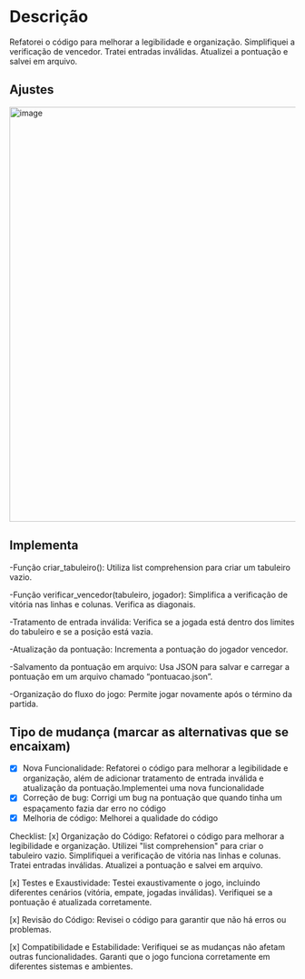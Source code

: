 # Descrição

Refatorei o código para melhorar a legibilidade e organização.
Simplifiquei a verificação de vencedor.
Tratei entradas inválidas.
Atualizei a pontuação e salvei em arquivo.

## Ajustes

<img width="730" alt="image" src="../img/DefTabuleiro.jgp">

## Implementa

-Função criar_tabuleiro():
Utiliza list comprehension para criar um tabuleiro vazio.

-Função verificar_vencedor(tabuleiro, jogador):
Simplifica a verificação de vitória nas linhas e colunas.
Verifica as diagonais.

-Tratamento de entrada inválida:
Verifica se a jogada está dentro dos limites do tabuleiro e se a posição está vazia.

-Atualização da pontuação:
Incrementa a pontuação do jogador vencedor.

-Salvamento da pontuação em arquivo:
Usa JSON para salvar e carregar a pontuação em um arquivo chamado “pontuacao.json”.

-Organização do fluxo do jogo:
Permite jogar novamente após o término da partida.

## Tipo de mudança (marcar as alternativas que se encaixam)

- [x] Nova Funcionalidade: Refatorei o código para melhorar a legibilidade e organização, além de adicionar tratamento de entrada inválida e atualização da pontuação.Implementei uma nova funcionalidade
- [x] Correção de bug: Corrigi um bug na pontuação que quando tinha um espaçamento fazia dar erro no código
- [x] Melhoria de código: Melhorei a qualidade do código

Checklist:
[x] Organização do Código:
Refatorei o código para melhorar a legibilidade e organização.
Utilizei "list comprehension" para criar o tabuleiro vazio.
Simplifiquei a verificação de vitória nas linhas e colunas.
Tratei entradas inválidas.
Atualizei a pontuação e salvei em arquivo.

[x] Testes e Exaustividade:
Testei exaustivamente o jogo, incluindo diferentes cenários (vitória, empate, jogadas inválidas).
Verifiquei se a pontuação é atualizada corretamente.

[x] Revisão do Código:
Revisei o código para garantir que não há erros ou problemas.

[x] Compatibilidade e Estabilidade:
Verifiquei se as mudanças não afetam outras funcionalidades.
Garanti que o jogo funciona corretamente em diferentes sistemas e ambientes.
